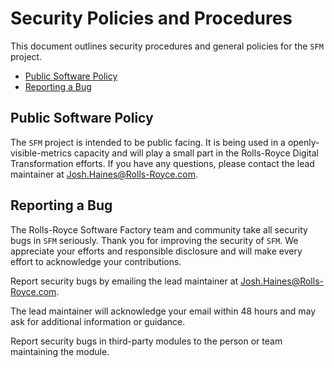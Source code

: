 # Security Policies and Procedures

This document outlines security procedures and general policies for the `SFM`
project.

* [Public Software Policy](#public-software-policy)
* [Reporting a Bug](#reporting-a-bug)

## Public Software Policy

The `SFM` project is intended to be public facing. It is being used in a openly-visible-metrics capacity and will play a small part in the Rolls-Royce Digital Transformation efforts.  If you have any questions, please contact the lead maintainer at [Josh.Haines@Rolls-Royce.com](mailto:Josh.Haines@Rolls-Royce.com).

## Reporting a Bug

The Rolls-Royce Software Factory team and community take all security bugs in `SFM` seriously.
Thank you for improving the security of `SFM`. We appreciate your efforts and
responsible disclosure and will make every effort to acknowledge your
contributions.

Report security bugs by emailing the lead maintainer at [Josh.Haines@Rolls-Royce.com](mailto:Josh.Haines@Rolls-Royce.com).

The lead maintainer will acknowledge your email within 48 hours and may ask for additional information or guidance.

Report security bugs in third-party modules to the person or team maintaining
the module.
